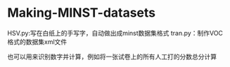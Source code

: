 # Making-MINST-datasets
HSV.py:写在白纸上的手写字，自动做出成minst数据集格式 
tran.py：制作VOC格式的数据集xml文件


也可以用来识别数字并计算，例如将一张试卷上的所有人工打的分数总分计算
